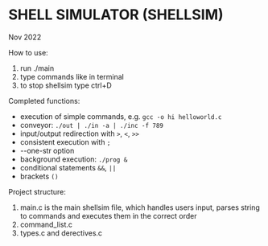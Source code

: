 # SHELL SIMULATOR (SHELLSIM)
Nov 2022

How to use: 
1. run ./main
2. type commands like in terminal
3. to stop shellsim type ctrl+D

Completed functions:
 * execution of simple commands, e.g. `gcc -o hi helloworld.c`
 * conveyor: `./out | ./in -a | ./inc -f 789`
 * input/output redirection with `>`, `<`, `>>`
 * consistent execution with `;`
 * --one-str option
 * background execution: `./prog &`
 * conditional statements `&&`, `||`
 * brackets `()`
 

Project structure:
1. main.c is the main shellsim file, which handles users input, parses string to commands and executes them in the correct order
2. command_list.c
3. types.c and derectives.c
